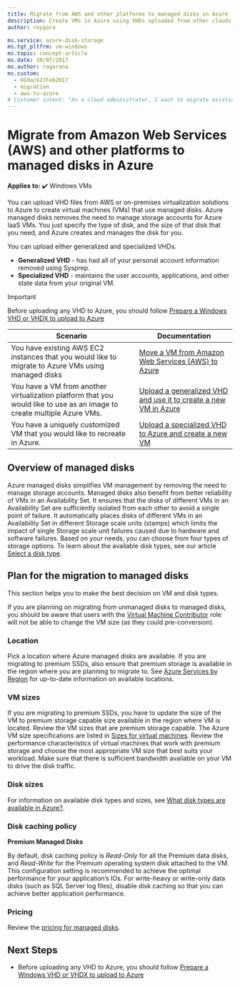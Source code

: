 ```yaml
---
title: Migrate from AWS and other platforms to managed disks in Azure
description: Create VMs in Azure using VHDs uploaded from other clouds like AWS or other virtualization platforms and use Azure managed disks.
author: roygara

ms.service: azure-disk-storage
ms.tgt_pltfrm: vm-windows
ms.topic: concept-article
ms.date: 10/07/2017
ms.author: rogarana
ms.custom:
  - H1Hack27Feb2017
  - migration
  - aws-to-azure
# Customer intent: "As a cloud administrator, I want to migrate existing VHDs from AWS and other platforms to Azure managed disks, so that I can simplify VM management and enhance reliability without managing individual storage accounts."
---
```


# Migrate from Amazon Web Services (AWS) and other platforms to managed disks in Azure

**Applies to:** :heavy_check_mark: Windows VMs 

You can upload VHD files from AWS or on-premises virtualization solutions to Azure to create virtual machines (VMs) that use managed disks. Azure managed disks removes the need to manage storage accounts for Azure IaaS VMs. You just specify the type of disk, and the size of that disk that you need, and Azure creates and manages the disk for you. 

You can upload either generalized and specialized VHDs. 
- **Generalized VHD** - has had all of your personal account information removed using Sysprep. 
- **Specialized VHD** - maintains the user accounts, applications, and other state data from your original VM. 

> [!IMPORTANT]
> Before uploading any VHD to Azure, you should follow [Prepare a Windows VHD or VHDX to upload to Azure](prepare-for-upload-vhd-image.md)
>
>


| Scenario                                                                                                                         | Documentation                                                                                                                       |
|----------------------------------------------------------------------------------------------------------------------------------|-------------------------------------------------------------------------------------------------------------------------------------|
| You have existing AWS EC2 instances that you would like to migrate to Azure VMs using managed disks                              | [Move a VM from Amazon Web Services (AWS) to Azure](aws-to-azure.md)                           |
| You have a VM from another virtualization platform that you would like to use as an image to create multiple Azure VMs. | [Upload a generalized VHD and use it to create a new VM in Azure](upload-generalized-managed.md) |
| You have a uniquely customized VM that you would like to recreate in Azure.                                                      | [Upload a specialized VHD to Azure and create a new VM](create-vm-specialized.md)         |


## Overview of managed disks

Azure managed disks simplifies VM management by removing the need to manage storage accounts. Managed disks also benefit from better reliability of VMs in an Availability Set. It ensures that the disks of different VMs in an Availability Set are sufficiently isolated from each other to avoid a single point of failure. It automatically places disks of different VMs in an Availability Set in different Storage scale units (stamps) which limits the impact of single Storage scale unit failures caused due to hardware and software failures.
Based on your needs, you can choose from four types of storage options. To learn about the available disk types, see our article [Select a disk type](../disks-types.md).

## Plan for the migration to managed disks

This section helps you to make the best decision on VM and disk types.

If you are planning on migrating from unmanaged disks to managed disks, you should be aware that users with the [Virtual Machine Contributor](/azure/role-based-access-control/built-in-roles#virtual-machine-contributor) role will not be able to change the VM size (as they could pre-conversion).

### Location

Pick a location where Azure managed disks are available. If you are migrating to premium SSDs, also ensure that premium storage is available in the region where you are planning to migrate to. See [Azure Services by Region](https://azure.microsoft.com/regions/#services) for up-to-date information on available locations.

### VM sizes

If you are migrating to premium SSDs, you have to update the size of the VM to premium storage capable size available in the region where VM is located. Review the VM sizes that are premium storage capable. The Azure VM size specifications are listed in [Sizes for virtual machines](../sizes.md).
Review the performance characteristics of virtual machines that work with premium storage and choose the most appropriate VM size that best suits your workload. Make sure that there is sufficient bandwidth available on your VM to drive the disk traffic.

### Disk sizes

For information on available disk types and sizes, see [What disk types are available in Azure?](../disks-types.md).

### Disk caching policy 

**Premium Managed Disks**

By default, disk caching policy is *Read-Only* for all the Premium data disks, and *Read-Write* for the Premium operating system disk attached to the VM. This configuration setting is recommended to achieve the optimal performance for your application’s IOs. For write-heavy or write-only data disks (such as SQL Server log files), disable disk caching so that you can achieve better application performance.

### Pricing

Review the [pricing for managed disks](https://azure.microsoft.com/pricing/details/managed-disks/).


## Next Steps

- Before uploading any VHD to Azure, you should follow [Prepare a Windows VHD or VHDX to upload to Azure](prepare-for-upload-vhd-image.md)
